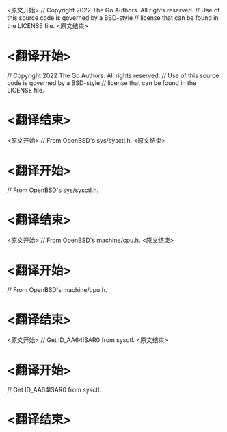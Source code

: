 
<原文开始>
// Copyright 2022 The Go Authors. All rights reserved.
// Use of this source code is governed by a BSD-style
// license that can be found in the LICENSE file.
<原文结束>

# <翻译开始>
// Copyright 2022 The Go Authors. All rights reserved.
// Use of this source code is governed by a BSD-style
// license that can be found in the LICENSE file.
# <翻译结束>


<原文开始>
// From OpenBSD's sys/sysctl.h.
<原文结束>

# <翻译开始>
// From OpenBSD's sys/sysctl.h.
# <翻译结束>


<原文开始>
// From OpenBSD's machine/cpu.h.
<原文结束>

# <翻译开始>
// From OpenBSD's machine/cpu.h.
# <翻译结束>


<原文开始>
// Get ID_AA64ISAR0 from sysctl.
<原文结束>

# <翻译开始>
// Get ID_AA64ISAR0 from sysctl.
# <翻译结束>

